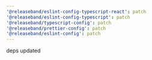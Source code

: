 ```yaml
---
'@releaseband/eslint-config-typescript-react': patch
'@releaseband/eslint-config-typescript': patch
'@releaseband/typescript-config': patch
'@releaseband/prettier-config': patch
'@releaseband/eslint-config': patch
---
```


deps updated
